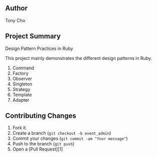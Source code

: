 ## Author
Tony Cho

## Project Summary
Design Pattern Practices in Ruby

This project mainly demonstrates the different design patterns in Ruby.

1. Command
2. Factory
3. Observer
4. Singleton
5. Strategy
6. Template
7. Adapter

## Contributing Changes
1. Fork it.
2. Create a branch (`git checkout -b event_admin`)
3. Commit your changes (`git commit -am "Your message"`)
4. Push to the branch (`git push`)
5. Open a [Pull Request][1]